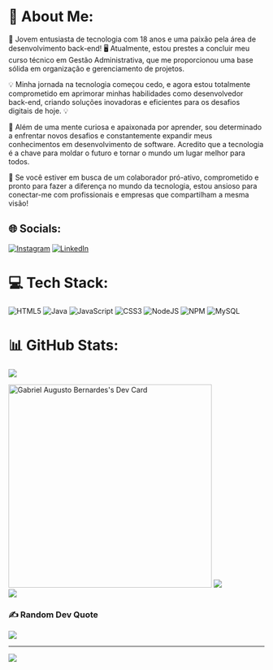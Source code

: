 # 💫 About Me:
🚀 Jovem entusiasta de tecnologia com 18 anos e uma paixão pela área de desenvolvimento back-end! 🖥️ Atualmente, estou prestes a concluir meu curso técnico em Gestão Administrativa, que me proporcionou uma base sólida em organização e gerenciamento de projetos.

💡 Minha jornada na tecnologia começou cedo, e agora estou totalmente comprometido em aprimorar minhas habilidades como desenvolvedor back-end, criando soluções inovadoras e eficientes para os desafios digitais de hoje. 💡

🌟 Além de uma mente curiosa e apaixonada por aprender, sou determinado a enfrentar novos desafios e constantemente expandir meus conhecimentos em desenvolvimento de software. Acredito que a tecnologia é a chave para moldar o futuro e tornar o mundo um lugar melhor para todos.

🔧 Se você estiver em busca de um colaborador pró-ativo, comprometido e pronto para fazer a diferença no mundo da tecnologia, estou ansioso para conectar-me com profissionais e empresas que compartilham a mesma visão!


## 🌐 Socials:
[![Instagram](https://img.shields.io/badge/Instagram-%23E4405F.svg?logo=Instagram&logoColor=white)](https://instagram.com/w3b_fihdokira) [![LinkedIn](https://img.shields.io/badge/LinkedIn-%230077B5.svg?logo=linkedin&logoColor=white)](https://linkedin.com/in/GabrielAugustoBernardesLino) 

# 💻 Tech Stack:
![HTML5](https://img.shields.io/badge/html5-%23E34F26.svg?style=for-the-badge&logo=html5&logoColor=white) ![Java](https://img.shields.io/badge/java-%23ED8B00.svg?style=for-the-badge&logo=java&logoColor=white) ![JavaScript](https://img.shields.io/badge/javascript-%23323330.svg?style=for-the-badge&logo=javascript&logoColor=%23F7DF1E) ![CSS3](https://img.shields.io/badge/css3-%231572B6.svg?style=for-the-badge&logo=css3&logoColor=white) ![NodeJS](https://img.shields.io/badge/node.js-6DA55F?style=for-the-badge&logo=node.js&logoColor=white) ![NPM](https://img.shields.io/badge/NPM-%23000000.svg?style=for-the-badge&logo=npm&logoColor=white) ![MySQL](https://img.shields.io/badge/mysql-%2300f.svg?style=for-the-badge&logo=mysql&logoColor=white)
# 📊 GitHub Stats:
![](https://github-readme-stats.vercel.app/api?username=GabrielAugustoBer&theme=dark&hide_border=false&include_all_commits=false&count_private=false)<br/>


<a href="https://app.daily.dev/gabrielkira"><img src="https://api.daily.dev/devcards/75fab9296365494e90334fe2e8a46c6b.png?r=4w6" width="400" alt="Gabriel Augusto Bernardes's Dev Card"/></a>
![](https://github-readme-streak-stats.herokuapp.com/?user=GabrielAugustoBer&theme=dark&hide_border=false)<br/>
![](https://github-readme-stats.vercel.app/api/top-langs/?username=GabrielAugustoBer&theme=dark&hide_border=false&include_all_commits=false&count_private=false&layout=compact)

### ✍️ Random Dev Quote
![](https://quotes-github-readme.vercel.app/api?type=horizontal&theme=radical)

---
[![](https://visitcount.itsvg.in/api?id=GabrielAugustoBer&icon=0&color=0)](https://visitcount.itsvg.in)

<!-- Proudly created with GPRM ( https://gprm.itsvg.in ) -->
